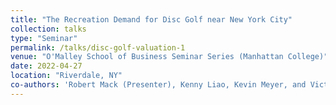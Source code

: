 ```yaml
---
title: "The Recreation Demand for Disc Golf near New York City"
collection: talks
type: "Seminar"
permalink: /talks/disc-golf-valuation-1
venue: "O'Malley School of Business Seminar Series (Manhattan College)"
date: 2022-04-27
location: "Riverdale, NY"
co-authors: 'Robert Mack (Presenter), Kenny Liao, Kevin Meyer, and Victoria Adams'
---
```


